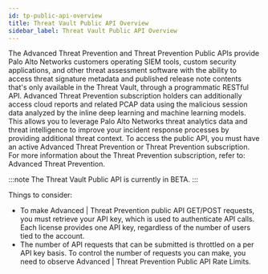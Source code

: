 ```yaml
---
id: tp-public-api-overview
title: Threat Vault Public API Overview
sidebar_label: Threat Vault Public API Overview
---
```


The Advanced Threat Prevention and Threat Prevention Public APIs provide Palo Alto Networks customers operating SIEM tools, custom security applications, and other threat assessment software with the ability to access threat signature metadata and published release note contents that's only available in the Threat Vault, through a programmatic RESTful API. Advanced Threat Prevention subscription holders can additionally access cloud reports and related PCAP data using the malicious session data analyzed by the inline deep learning and machine learning models. This allows you to leverage Palo Alto Networks threat analytics data and threat intelligence to improve your incident response processes by providing additional threat context. To access the public API, you must have an active Advanced Threat Prevention or Threat Prevention subscription. For more information about the Threat Prevention subscription, refer to: Advanced Threat Prevention.

:::note 
The Threat Vault Public API is currently in BETA.
:::  

Things to consider:
   - To make Advanced | Threat Prevention public API GET/POST requests, you must retrieve your API key, which is used to authenticate API calls. Each license provides one API key, regardless of the number of users tied to the account.
   - The number of API requests that can be submitted is throttled on a per API key basis. To control the number of requests you can make, you need to observe Advanced | Threat Prevention Public API Rate Limits.


